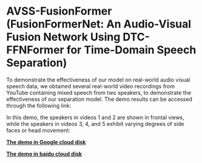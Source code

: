 # AVSS-FusionFormer (FusionFormerNet: An Audio-Visual Fusion Network Using DTC-FFNFormer for Time-Domain Speech Separation)
To demonstrate the effectiveness of our model on real-world audio visual speech data, we obtained several real-world video recordings from YouTube containing mixed speech from two speakers, to demonstrate the effectiveness of our separation model. The demo results can be accessed through the following link:

In this demo, the speakers in videos 1 and 2 are shown in frontal views, while the speakers in videos 3, 4, and 5 exhibit varying degrees of side faces or head movement:

[**The demo in Google cloud disk**]()

[**The demo in baidu cloud disk**]()
